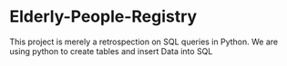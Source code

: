 # Elderly-People-Registry
This project is merely a retrospection  on  SQL queries in Python. We are using python to create tables and insert Data into SQL

